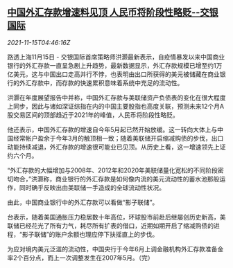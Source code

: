 <!--1636952463000-->
[中国外汇存款增速料见顶 人民币将阶段性略贬--交银国际](https://cn.reuters.com/article/cb-china-fx-deposit-yuan-1115-idCNKBS2I00B0)
------

<div><i>2021-11-15T04:46:16Z</i></div><p>路透上海11月15日 - 交银国际首席策略师洪灏最新表示，自疫情暴发以来中国商业银行的外汇存款一直呈急剧上升趋势，最新数据显示，外汇存款规模已增至约1万亿美元，这与中国出口走高并行不悖，也表明由出口所获得的美元被储藏在商业银行的外汇存款中，而存款的快速累积意味着系统中充足的流动性。</p><p>洪灏在年度展望报告中并称，中国外汇存款与美联储资产负债表的变化在很大程度上同步，因此与诸如深证综指在内的中国主要股指也高度关联，预测未来12个月A股交易区间的顶部趋近于2021年的峰值，人民币将阶段性略贬。</p><p>他还表示，中国外汇存款的增速自今年5月起已然开始放缓。这一转向大体上与中国经常帐户盈余于今年3月的触顶相一致；随着美联储开启缩减购债的步伐，出口动能持续减退，外汇存款的增速很可能业已见顶。从历史上看，这一增速领先上证约六个月。</p><p>“外汇存款的大幅增加与2008年、2012年和2020年美联储量化宽松的不同阶段密切吻合，”洪灏称，商业银行的外汇存款是如何像内流的美元流动性的蓄水池那般运作，同时确乎反映出由美联储一手造成的全球流动性状况。</p><p>由此，中国商业银行中的外汇存款可以看做“影子联储”。</p><p>台表示，随着美国通胀压力稳居数十年高位，环球股市前赴后继屡创历史新高，美联储已经花光了所有力气，耗尽所有扩表的借口，近期如期开启了缩减购债的进程，“影子联储”的账户余额也理应停下扶摇直上的步伐。</p><p>为应对境内美元泛滥的流动性，中国央行于今年6月上调金融机构外汇存款准备金率2个百分点，而上一次调整发生在2007年5月。（完）</p>
